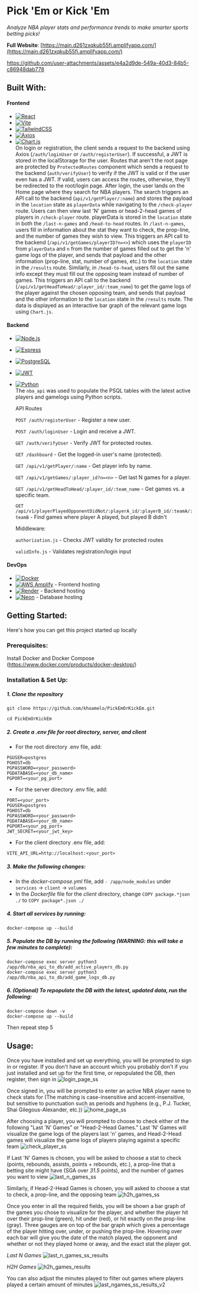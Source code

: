 # Pick 'Em or Kick 'Em  
*Analyze NBA player stats and performance trends to make smarter sports betting picks!*

**Full Website**: [https://main.d261zxqkub55fi.amplifyapp.com/](https://main.d261zxqkub55fi.amplifyapp.com/)


https://github.com/user-attachments/assets/e4a2d9de-549a-40d3-84b5-c86948dab778



## Built With:
#### Frontend  
* [![React](https://img.shields.io/badge/React-20232A?logo=react&logoColor=61DAFB)](https://reactjs.org/)  
* [![Vite](https://img.shields.io/badge/Vite-646CFF?logo=vite&logoColor=white)](https://vitejs.dev/)  
* [![TailwindCSS](https://img.shields.io/badge/Tailwind_CSS-06B6D4?logo=tailwindcss&logoColor=white)](https://tailwindcss.com/)  
* [![Axios](https://img.shields.io/badge/Axios-5A29E4?logo=axios&logoColor=white)](https://axios-http.com/)  
* [![Chart.js](https://img.shields.io/badge/Chart.js-FF6384?logo=chartdotjs&logoColor=white)](https://www.chartjs.org/)  
On login or registration, the client sends a request to the backend using Axios (`/auth/loginUser` or `/auth/registerUser`). If successful, a JWT is stored in the localStorage for the user. Routes that aren't the root page are protected by `ProtectedRoutes` component which sends a request to the backend (`auth/verifyUser`) to verify if the JWT is valid or if the user even has a JWT. If valid, users can access the routes, otherwise, they'll be redirected to the root/login page. After login, the user lands on the Home page where they search for NBA players. The search triggers an API call to the backend (`api/v1/getPlayer/:name`) and stores the payload in the `location` state as `playerData` while navigating to the `/check-player` route. Users can then view last 'N' games or head-2-head games of players in `/check-player` route. playerData is stored in the `location` state in both the `/last-n-games` and `/head-to-head` routes. In `/last-n-games`, users fill in information about the stat they want to check, the prop-line, and the number of games they wish to view. This triggers an API call to the backend (`/api/v1/getGames/playerID?n=<>`) which uses the `playerID` from `playerData` and `n` from the number of games filled out to get the 'n' game logs of the player, and sends that payload and the other information (prop-line, stat, number of games, etc.) to the `location` state in the `/results` route. Similarly, in `/head-to-head`, users fill out the same info except they must fill out the opposing team instead of number of games. This triggers an API call to the backend (`/api/v1/getHeadToHead/:player_id/:team_name`) to get the game logs of the player against the chosen opposing team, and sends that payload and the other information to the `location` state in the `/results` route. The data is displayed as an interactive bar graph of the relevant game logs using `Chart.js`.

#### Backend  
* [![Node.js](https://img.shields.io/badge/Node.js-339933?logo=node.js&logoColor=white)](https://nodejs.org/)  
* [![Express](https://img.shields.io/badge/Express-000000?logo=express&logoColor=white)](https://expressjs.com/)  
* [![PostgreSQL](https://img.shields.io/badge/PostgreSQL-4169E1?logo=postgresql&logoColor=white)](https://www.postgresql.org/)  
* [![JWT](https://img.shields.io/badge/JWT-000000?logo=jsonwebtokens&logoColor=white)](https://jwt.io/)  
* [![Python](https://img.shields.io/badge/Python-3776AB?logo=python&logoColor=white)](https://www.python.org/)  
The `nba_api` was used to populate the PSQL tables with the latest active players and gamelogs using Python scripts.


  API Routes
  
  `POST /auth/registerUser` - Register a new user.

  `POST /auth/loginUser` - Login and receive a JWT.

  `GET /auth/verifyUser` - Verify JWT for protected routes.

  `GET /dashboard` - Get the logged-in user's name (protected).

  `GET /api/v1/getPlayer/:name` - Get player info by name.

  `GET /api/v1/getGames/:player_id?n=<n>` - Get last N games for a player.

  `GET /api/v1/getHeadToHead/:player_id/:team_name` - Get games vs. a specific team.

  `GET /api/v1/playerPlayedOpponentDidNot/:playerA_id/:playerB_id/:teamA/:teamB` - Find games where player A played, but played B didn't


  Middleware:
  
  `authorization.js` - Checks JWT validity for protected routes

  `validInfo.js` - Validates registration/login input

#### DevOps
* [![Docker](https://img.shields.io/badge/Docker-2496ED?logo=docker&logoColor=white)](https://www.docker.com/)  
* [![AWS Amplify](https://img.shields.io/badge/AWS_Amplify-FF9900?logo=awsamplify&logoColor=white)](https://aws.amazon.com/amplify/) - Frontend hosting  
* [![Render](https://img.shields.io/badge/Render-46E3B7?logo=render&logoColor=black)](https://render.com/) - Backend hosting  
* [![Neon](https://img.shields.io/badge/Neon-1A1A1A?logo=neon&logoColor=white)](https://neon.tech/) - Database hosting 

## Getting Started:
Here's how you can get this project started up locally

### Prerequisites:
Install Docker and Docker Compose (https://www.docker.com/products/docker-desktop/)


### Installation & Set Up:
##### 1. Clone the repository

```
git clone https://github.com/khoamelo/PickEmOrKickEm.git

cd PickEmOrKickEm
```

##### 2. Create a .env file for root directory, server, and client
* For the root directory .env file, add:
```
PGUSER=postgres
PGHOST=db
PGPASSWORD=<your_password>
PGDATABASE=<your_db_name>
PGPORT=<your_pg_port>
```
* For the server directory .env file, add:
```
PORT=<your_port>
PGUSER=postgres
PGHOST=db
PGPASSWORD=<your_password>
PGDATABASE=<your_db_name>
PGPORT=<your_pg_port>
JWT_SECRET=<your_jwt_key>
```
* For the client directory .env file, add:
```
VITE_API_URL=http://localhost:<your_port>
```

##### 3. Make the following changes:
* In the *docker-compose.yml* file, add `- /app/node_modules` under `services` -> `client` -> `volumes`
* In the *Dockerfile* file for the *client* directory, change `COPY package.*json ./` to `COPY package*.json ./`

##### 4. Start all services by running:
```
docker-compose up --build
```

##### 5. Populate the DB by running the following (WARNING: this will take a few minutes to complete):
```
docker-compose exec server python3 /app/db/nba_api_to_db/add_active_players_db.py
docker-compose exec server python3 /app/db/nba_api_to_db/add_game_logs_db.py
```

##### 6. (Optional) To repopulate the DB with the latest, updated data, run the following:
```
docker-compose down -v
docker-compose up --build
```
Then repeat step 5

## Usage:
Once you have installed and set up everything, you will be prompted to sign in or register. If you don't have an account which you probably don't if you just installed and set up for the first time, or repopulated the DB, then register, then sign in
![login_page_ss](https://github.com/user-attachments/assets/47580a90-881e-4ae7-9481-1e012a54aafc)

Once signed in, you will be prompted to enter an active NBA player name to check stats for (The matching is case-insensitive and accent-insensitive, but sensitive to punctuation such as periods and hyphens (e.g., P.J. Tucker, Shai Gilegous-Alexander, etc.))
![home_page_ss](https://github.com/user-attachments/assets/4f017379-00f8-4524-8f9a-d39c087f22dc)

After choosing a player, you will prompted to choose to check either of the following "Last 'N' Games" or "Head-2-Head Games." Last 'N' Games will visualize the game logs of the players last 'n' games, and Head-2-Head games will visualize the game logs of players playing against a specific team
![check_player_ss](https://github.com/user-attachments/assets/c34b04c2-b1b1-462b-8aa8-82a9e3e91d2c)

If Last 'N' Games is chosen, you will be asked to choose a stat to check (points, rebounds, assists, points + rebounds, etc.), a prop-line that a betting site might have (SGA over *31.5* points), and the number of games you want to view
![last_n_games_ss](https://github.com/user-attachments/assets/9904b458-8840-4710-8513-5f3d8783f3ee)

Similarly, if Head-2-Head Games is chosen, you will asked to choose a stat to check, a prop-line, and the opposing team
![h2h_games_ss](https://github.com/user-attachments/assets/3a686db5-7594-4f6a-960d-0d2829396503)

Once you enter in all the required fields, you will be shown a bar graph of the games you chose to visualize for the player, and whether the player hit over their prop-line (green), hit under (red), or hit exactly on the prop-line (gray). Three gauges are on top of the bar graph which gives a percentage of the player hitting over, under, or pushing the prop-line. Hovering over each bar will give you the date of the match played, the opponent and whether or not they played home or away, and the exact stat the player got.

*Last N Games*
![last_n_games_ss_results](https://github.com/user-attachments/assets/a2e89554-5cc1-4f01-89ea-d7ca40215465)

*H2H Games*
![h2h_games_results](https://github.com/user-attachments/assets/6fcba730-f02c-4a0e-9706-f00259c4829a)

You can also adjust the minutes played to filter out games where players played a certain amount of minutes
![last_ngames_ss_results_v2](https://github.com/user-attachments/assets/00a8a339-c92e-42a8-9f1d-77db30d31c08)



